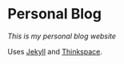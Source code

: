 #  Personal Blog
*This is my personal blog website*

Uses [Jekyll](https://jekyllrb.com/) and [Thinkspace](https://github.com/heiswayi/thinkspace).



